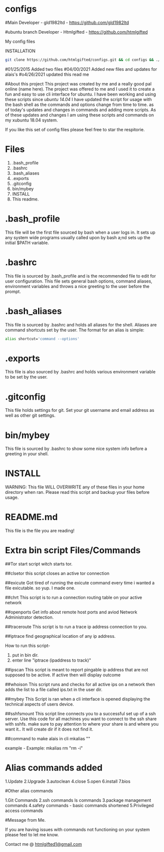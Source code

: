 configs
=======

#Main Developer - gld1982ltd - https://github.com/gld1982ltd

#ubuntu branch Developer - Htmlgifted - https://github.com/htmlgifted



My config files

INSTALLATION
```bash
git clone https://github.com/htmlgifted/configs.git && cd configs && ./INSTALL
```
#01/25/2015 Added two files
#04/00/2021 Added new files and updates for alais's
#o4/26/2021 updated this read me


#About this project
This project was created by me and a really good pal online (name here).
The project was offered to me and I used it to create a fun and easy to use cli interface for ubuntu. I have been working and using these scripts since *ubuntu 14.04*
I have updated the script for usage with the bash shell as the commands and options change from time to time. as of today's updates and changes in commands and adding more scripts.
As of these updates and changes I am using these scripts and commands on my xubuntu 18.04 system.

If you like this set of config files please feel free to star the respitorie.

# Files
1. .bash_profile
2. .bashrc
3. .bash_aliases
4. .exports
5. .gitconfig
6. bin/mybey
7. INSTALL
8. This readme.

# .bash_profile
This file will be the first file sourced by bash when a user logs in. It sets up any system wide programs usually called upon by bash a;nd sets up the initial $PATH variable.

# .bashrc
This file is sourced by .bash_profile and is the recommended file to edit for user configuration. This file sets general bash options, command aliases, environment variables and throws a nice greeting to the user before the prompt.

# .bash_aliases
This file is sourced by .bashrc and holds all aliases for the shell. Aliases are command shortcuts set by the user. The format for an alias is simple:
```bash
alias shortcut='command --options'
```

# .exports
This file is also sourced by .bashrc and holds various environment variable to be set by the user.

# .gitconfig
This file holds settings for git. Set your git username and email address as well as other git settings.

# bin/mybey
This file is sourced by .bashrc to show some nice system info before a greeting in your shell.

# INSTALL
WARNING: This file WILL OVERWRITE any of these files in your home directory when ran. Please read this script and backup your files before usage.

# README.md
This file is the file you are reading!


# Extra bin script Files/Commands

##Tor
start script witch starts tor.

##clsetor
this script closes an active tor connection

##exicute 
Got tired of running the exicute 
command every time i wanted a file 
exicutable. so yup. I made one.

##chrt
This script is to run a
connection routing table on your active network

##openports
Get info about remote host ports and aviod Network Administrator detection. 

##traceroute
This script is to run a trace ip address connection to you.

##iptrace
find geographical location of any ip address.

How to run this script-
1. put in bin dir.
2. enter line "iptrace (ipaddress to track)"

##ipscan
This script is meant to report pingable ip address that are not supposed to be active. 
If active then will display outcome

##whoison
This script runs and checks for all active ips on a network then adds the list to a file called ips.txt in 
the user dir.

##mybey
This Script is ran when a cli interface is opened displaying the technical aspects of users device.

##sshfsmount
This script line connects you to a successful set up of a ssh server. Use this code for all 
machines you want to connect to the ssh share with sshfs. make sure to pay attention to where your share is and where you want it.. 
It will create dir if it does not find it.

##command to make alais in cli
mkalias <name> "<command>"

example - Example: mkalias rm "rm -i"

# Alias commands added

1.Update
2.Upgrade
3.autoclean
4.close
5.open
6.install
7.bios

#Other alias commands

1.Git Commands
2.ssh commands
ls commands
3.package management commands
4.safety commands - basic commands shortened
5.Privileged access commands

#Message from Me.

If you are having issues with commands not functioning on your system please feel to let me know.

Contact me @ htmlgifted1@gmail.com
